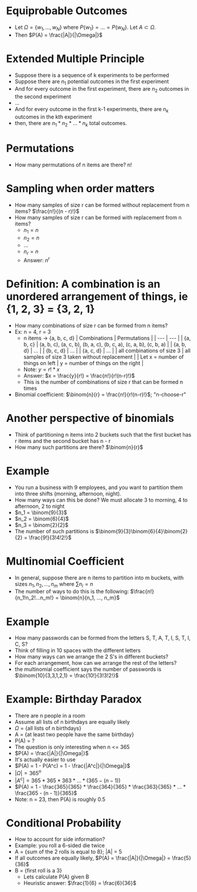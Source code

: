 # Equiprobable Outcomes
* Let $\Omega = \{w_1, ..., w_N\}$ where $P\{w_1\} = ... = P\{w_N\}$. Let $A \subset \Omega$.
* Then $P(A) = \frac{|A|}{|\Omega|}$

# Extended Multiple Principle
* Suppose there is a sequence of k experiments to be performed
* Suppose there are $n_1$ potential outcomes in the first experiment
* And for every outcome in the first experiment, there are $n_2$ outcomes in the second experiment
* ...
* And for every outcome in the first k-1 experiments, there are $n_k$ outcomes in the kth experiment
* then, there are $n_1 * n_2 * ... * n_k$ total outcomes.

# Permutations
* How many permutations of n items are there? n!

# Sampling when order matters
* How many samples of size r can be formed without replacement from n items? $\frac{n!}{(n - r)!}$
* How many samples of size r can be formed with replacement from n items?
  * $n_1 = n$
  * $n_2 = n$
  * ...
  * $n_r = n$
  * Answer: $n^r$

# Definition: A combination is an unordered arrangement of things, ie {1, 2, 3} = {3, 2, 1}
* How many combinations of size r can be formed from n items?
* Ex: n = 4, r = 3
  * n items -> {a, b, c, d}
    | Combinations | Permutations |
    | --- | --- |
    | {a, b, c} | (a, b, c), (a, c, b), (b, a, c), (b, c, a), (c, a, b), (c, b, a) |
    | {a, b, d} | ... |
    | {b, c, d} | ... |
    | {a, c, d} | ... |
    | all combinations of size 3 | all samples of size 3 taken without replacement |
    | Let x = number of things on left | y = number of things on the right |
  * Note: $y = r! * x$
  * Answer: $x = \frac{y}{r!} = \frac{n!}{r!(n-r)!}$
  * This is the number of combinations of size r that can be formed n times
* Binomial coefficient: $\binom{n}{r} = \frac{n!}{r!(n-r)!}$; "n-choose-r"

# Another perspective of binomials
* Think of partitioning n items into 2 buckets such that the first bucket has r items and the second bucket has n - r
* How many such partitions are there? $\binom{n}{r}$

# Example
* You run a business with 9 employees, and you want to partition them into three shifts (morning, afternoon, night).
* How many ways can this be done? We must allocate 3 to morning, 4 to afternoon, 2 to night
* $n_1 = \binom{9}{3}$
* $n_2 = \binom{6}{4}$
* $n_3 = \binom{2}{2}$
* The number of such partitions is $\binom{9}{3}\binom{6}{4}\binom{2}{2} = \frac{9!}{3!4!2!}$

# Multinomial Coefficient
* In general, suppose there are n items to partition into m buckets, with sizes $n_1, n_2, ..., n_m$ where $\sum n_i = n$
* The number of ways to do this is the following: $\frac{n!}{n_1!n_2!...n_m!} = \binom{n}{n_1, ..., n_m}$

# Example
* How many passwords can be formed from the letters S, T, A, T, I, S, T, I, C, S?
* Think of filling in 10 spaces with the different letters
* How many ways can we arrange the 2 S's in different buckets?
* For each arrangement, how can we arrange the rest of the letters?
* the multinomial coefficient says the number of passwords is $\binom{10}{3,3,1,2,1} = \frac{10!}{3!3!2!}$

# Example: Birthday Paradox
* There are n people in a room
* Assume all lists of n birthdays are equally likely
* $\Omega$ = {all lists of n birthdays}
* A = {at least two people have the same birthday}
* P(A) = ?
* The question is only interesting when n <= 365
* $P(A) = \frac{|A|}{|\Omega|}$
* It's actually easier to use
* $P(A) = 1 - P(A^c) = 1 - \frac{|A^c|}{|\Omega|}$
* $|\Omega| = 365^n$
* $|A^c| = 365 * 365 * 363 * ... * (365 - (n - 1))$
* $P(A) = 1 - \frac{365}{365} * \frac{364}{365} * \frac{363}{365} * ... * \frac{365 - (n - 1)}{365}$
* Note: n = 23, then P(A) is roughly 0.5

# Conditional Probability
* How to account for side information?
* Example: you roll a 6-sided die twice
* A = {sum of the 2 rolls is equal to 8}; |A| = 5
* If all outcomes are equally likely, $P(A) = \frac{|A|}{|\Omega|} = \frac{5}{36}$
* B = {first roll is a 3}
  * Lets calculate P(A) given B
  * Heuristic answer: $\frac{1}{6} = \frac{6}{36}$